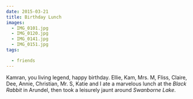 ```yaml
---
date: 2015-03-21
title: Birthday Lunch
images:
  - IMG_0101.jpg
  - IMG_0120.jpg
  - IMG_0141.jpg
  - IMG_0151.jpg
tags:

  - friends
---
```

Kamran, you living legend, happy birthday. Ellie, Kam, Mrs. M, Fliss, Claire, Dee, Annie, Christian, Mr. S, Katie and I ate a marvelous lunch at the _Black Rabbit_ in Arundel, then took a leisurely jaunt around _Swanborne Lake_. 